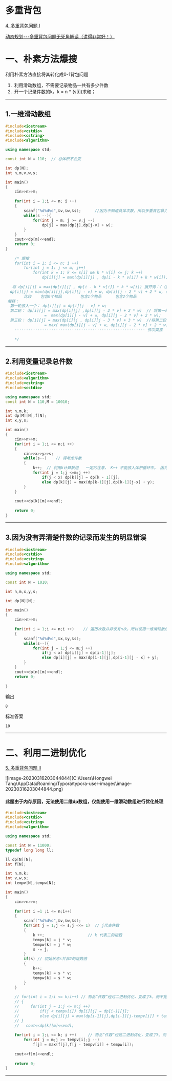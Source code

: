 # 多重背包

[4. 多重背包问题 I](https://www.acwing.com/problem/content/4/)

[动态规划---多重背包问题无死角解读（讲得非常好！）](https://www.bilibili.com/video/BV1UL4y1V7Sq/?spm_id_from=333.999.0.0&vd_source=235a1e7b912d1c10826a324e11418122)

# 一、朴素方法爆搜

利用朴素方法直接将其转化成0-1背包问题

1. ​	利用滑动数组，不需要记录物品一共有多少件数
2.    ​    开一个记录件数的k，k = n * (s[i])求和；

**********

## 1.一维滑动数组

```C++
#include<iostream>
#include<cstdio>
#include<cstring>
#include<algorithm>

using namespace std;

const int N = 110;  // 总体积不会变

int dp[N];
int n,m,v,w,s;

int main()
{
    cin>>n>>m;
    
    for(int i = 1;i <= n; i ++)
    {
        scanf("%d%d%d",&v,&w,&s);      //因为不知道具体次数，所以多重背包暴力求解时，最好选择用一维滑动数组。
        while(s --){
            for(int j = m; j >= v;j --)
                dp[j] = max(dp[j],dp[j-v] + w);
        }
    }
    cout<<dp[m]<<endl;
    return 0;
}
    
    /* 爆搜
    for(int i = 1; i <= n; i ++)
    	for(int j = 1; j <= m; j++)
    		for(int k = 1; k <= s[i] && k * v[i] <= j; k ++)
    			dp[i][j] = max(dp[i][j] , dp[i - k * v[i]] + k * w[i]);
   
   将 dp[i][j] = max(dp[i][j] , dp[i - k * v[i]] + k * w[i]) 展开得：（ 注意：因为可以重复选取，所以max( 放入的是dp[i][j]). ）
  dp[i][j] = max(dp[i][j],dp[i][j - v] + w, dp[i][j - 2 * v] + 2 * w, dp[i][j - 3 * v] + 3 * w,... dp[i][j - k * v] + k * w);
    	比较	  包含0个物品		包含1个物品		包含2个物品				包含3个物品	············· 包含k个物品	哪一个总价值最大
 解释： 
  第一轮放入一个： dp[i][j] = dp[i][j - v] + w;
  第二轮： dp[i][j] = max(dp[i][j] ,dp[i][j - 2 * v] + 2 * w)  // 将第一轮dp[i][j] 代入
  				 =  max(dp[i][j - v] + w, dp[i][j - 2 * v] + 2 * w);
  第三轮： dp[i][j] = max(dp[i][j , dp[i][j - 3 * v] + 3 * w)  //将第二轮dp[i][j] 代入
  				 = max( max(dp[i][j - v] + w, dp[i][j - 2 * v] + 2 * w) , dp[i][j - 3 * v] + 3 * w)
  	························································· 依次类推	
  				 
    */
```

**************

## 2.利用变量记录总件数

```C++
#include<iostream>
#include<algorithm>
#include<cstring>
#include<cstdio>

using namespace std;
const int N = 110,M = 10010;

int n,m,k;
int dp[M][N],f[N];
int x,y,s;

int main()
{
    cin>>n>>m;
    for(int i = 1;i <= n;i ++)
    {
        cin>>x>>y>>s;
        while(s--)    // 得考虑件数
        {
            k++;  // 利用k计算数组   一定的注意， K++ 不能放入体积循环中。 因为物品选择一件，代表决策的总物体件数又多一件。
            for(int j = 1;j <=m;j ++)
                if(j < x) dp[k][j] = dp[k - 1][j];
                else dp[k][j] = max(dp[k-1][j],dp[k-1][j-x] + y);
        }
    }
    
    cout<<dp[k][m]<<endl;
    
    return 0;
}
```

******************

## 3.因为没有弄清楚件数的记录而发生的明显错误

```C++
#include<iostream>
#include<cstdio>
#include<cstring>
#include<algorithm>

using namespace std;

const int N = 1010;

int n,m,x,y,s;

int dp[N][N];

int main()
{
    cin>>n>>m;
    
    for(int i = 1;i <= n;i ++)    // 遍历次数并非仅有n次，所以使用一维滑动数组最好
    {
        scanf("%d%d%d",&x,&y,&s);
        while(s--){
            for(int j = 1;j <= m;j ++)
                if(j < x) dp[i][j] = dp[i-1][j];
                else dp[i][j] = max(dp[i-1][j],dp[i-1][j - x] + y);
        }
    }
    cout<<dp[n][m]<<endl;
    return 0;
    
}
```


输出

```
8
```

标准答案

```
10
```

*****************

# 二、利用二进制优化

[5. 多重背包问题 II](https://www.acwing.com/problem/content/5/)

![image-20230316203044844](C:\Users\Hongwei Tang\AppData\Roaming\Typora\typora-user-images\image-20230316203044844.png)

#### 此题由于内存原因，无法使用二维dp数组，仅能使用一维滑动数组进行优化处理

```C++
#include<iostream>
#include<cstdio>
#include<cstring>
#include<algorithm>

using namespace std;

const int N = 11000;
typedef long long ll;

ll dp[N][N];
int f[N];

int n,m,k;
int v,w,s;
int tempv[N],tempw[N];

int main()
{
    cin>>n>>m;
    
    for(int i =1 ;i <= n;i++)
    {
        scanf("%d%d%d",&v,&w,&s);
        for(int j = 1;j <= s;j <<= 1)  // j代表件数
        {
            k ++;                   // k 代表二的指数
            tempv[k] = j * v;
            tempw[k] = j * w;
            s -= j;
        }
        if(s) // 初始状态s并非2的指数倍
        {
            k++;
            tempv[k] = s * v;
            tempw[k] = s * w;
        }
    }
    
    // for(int i = 1;i <= k;i++) // 物品“件数”经过二进制优化，变成了k，而不是最开始的n
    // {
    //     for(int j = 1;j <= m;j ++)
    //         if(j < tempv[i]) dp[i][j] = dp[i-1][j];
    //         else dp[i][j] = max(dp[i-1][j],dp[i-1][j-tempv[i]] + tempw[i]);
    // }
    //   cout<<dp[k][m]<<endl;
    
    for(int i = 1;i <= k; i ++)     // 物品“件数”经过二进制优化，变成了k，而不是最开始的n
        for(int j = m;j >= tempv[i];j --)
            f[j] = max(f[j],f[j - tempv[i]] + tempw[i]);
            
    cout<<f[m]<<endl;
    
    return 0;
}
```

***************

